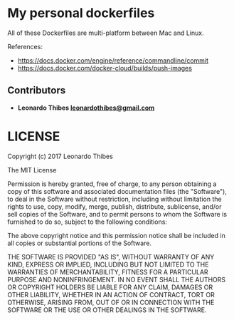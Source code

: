 My personal dockerfiles
=======================

All of these Dockerfiles are multi-platform between Mac and Linux.

References:

* https://docs.docker.com/engine/reference/commandline/commit
* https://docs.docker.com/docker-cloud/builds/push-images

Contributors
------------

 * **Leonardo Thibes <leonardothibes@gmail.com>**

LICENSE
=======

Copyright (c) 2017 Leonardo Thibes

The MIT License

Permission is hereby granted, free of charge, to any person obtaining a copy of
this software and associated documentation files (the "Software"), to deal in
the Software without restriction, including without limitation the rights to
use, copy, modify, merge, publish, distribute, sublicense, and/or sell copies of
the Software, and to permit persons to whom the Software is furnished to do so,
subject to the following conditions:

The above copyright notice and this permission notice shall be included in all
copies or substantial portions of the Software.

THE SOFTWARE IS PROVIDED "AS IS", WITHOUT WARRANTY OF ANY KIND, EXPRESS OR
IMPLIED, INCLUDING BUT NOT LIMITED TO THE WARRANTIES OF MERCHANTABILITY, FITNESS
FOR A PARTICULAR PURPOSE AND NONINFRINGEMENT. IN NO EVENT SHALL THE AUTHORS OR
COPYRIGHT HOLDERS BE LIABLE FOR ANY CLAIM, DAMAGES OR OTHER LIABILITY, WHETHER
IN AN ACTION OF CONTRACT, TORT OR OTHERWISE, ARISING FROM, OUT OF OR IN
CONNECTION WITH THE SOFTWARE OR THE USE OR OTHER DEALINGS IN THE SOFTWARE.
